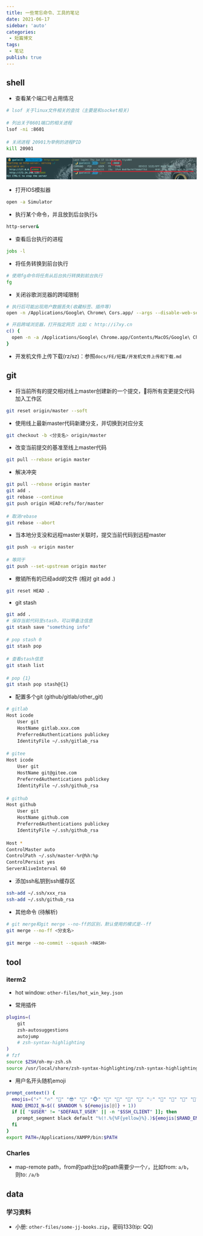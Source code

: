 ```yaml
--- 
title: 一些常忘命令、工具的笔记
date: 2021-06-17
sidebar: 'auto'
categories: 
 - 短篇博文
tags: 
 - 笔记
publish: true
---
```


<!-- more -->

## shell

- 查看某个端口号占用情况

```bash
# lsof 关于linux文件相关的查找（主要是和socket相关)

# 列出关于8601端口的相关进程
lsof -ni :8601

# 关闭进程 20901为举例的进程PID
kill 20901
```

![查看某个端口号占用情况](./images/lsof.png)

- 打开IOS模拟器

```bash
open -a Simulator
```

- 执行某个命令，并且放到后台执行`&`

```bash
http-server&
```

- 查看后台执行的进程

```bash
jobs -l
```

- 将任务转换到前台执行

```bash
# 使用fg命令将任务从后台执行转换到前台执行
fg
```

- 关闭谷歌浏览器的跨域限制

```bash
# 执行后可能出现用户数据丢失(收藏标签、插件等)
open -n /Applications/Google\ Chrome\ Cors.app/ --args --disable-web-security --user-data-dir=/Users/guolei11/ChromeCorsUserData/
```

```bash
# 开启跨域浏览器，打开指定网页 比如 c http://i7xy.cn
c() {
  open -n -a /Applications/Google\ Chrome.app/Contents/MacOS/Google\ Chrome $1 --args --user-data-dir="/tmp/chrome_cors" --disable-web-security
}
```

- 开发机文件上传下载(rz/sz)：参照`docs/FE/短篇/开发机文件上传和下载.md`

## git

- 将当前所有的提交相对线上master创建新的一个提交，将所有变更提交代码加入工作区

```bash
git reset origin/master --soft
```

- 使用线上最新master代码新建分支，并切换到对应分支

```bash
git checkout -b <分支名> origin/master
```

- 改变当前提交的基准至线上master代码

```bash
git pull --rebase origin master
```

- 解决冲突

```bash
git pull --rebase origin master
git add .
git rebase --continue
git push origin HEAD:refs/for/master

# 取消rebase
git rebase --abort
```

- 当本地分支没和远程master关联时，提交当前代码到远程master

```bash
git push -u origin master

# 等同于
git push --set-upstream origin master
```

- 撤销所有的已经add的文件 (相对 git add .)

```bash
git reset HEAD .
```

- git stash

```bash
git add .
# 保存当前代码至stash，可以带备注信息
git stash save "something info"

# pop stash 0
git stash pop

# 查看stash信息
git stash list

# pop {1}
git stash pop stash@{1}
```

- 配置多个git (github/gitlab/other_git)

```bash
# gitlab
Host icode
    User git
    HostName gitlab.xxx.com
    PreferredAuthentications publickey
    IdentityFile ~/.ssh/gitlab_rsa

# gitee
Host icode
    User git
    HostName git@gitee.com
    PreferredAuthentications publickey
    IdentityFile ~/.ssh/github_rsa

# github
Host github
    User git
    HostName github.com
    PreferredAuthentications publickey
    IdentityFile ~/.ssh/github_rsa

Host *
ControlMaster auto
ControlPath ~/.ssh/master-%r@%h:%p
ControlPersist yes
ServerAliveInterval 60
```

- 添加ssh私钥到ssh缓存区

```bash
ssh-add ~/.ssh/xxx_rsa
ssh-add ~/.ssh/github_rsa
```

- 其他命令 (待解析)

```bash
# git merge和git merge --no-ff的区别，默认使用的模式是--ff
git merge --no-ff <分支名>

git merge --no-commit --squash <HASH>
```

## tool

### iterm2

- hot window: `other-files/hot_win_key.json`

- 常用插件

```bash
plugins=(
    git
    zsh-autosuggestions
    autojump
    # zsh-syntax-highlighting
)
# fzf
source $ZSH/oh-my-zsh.sh
source /usr/local/share/zsh-syntax-highlighting/zsh-syntax-highlighting.zsh
```

- 用户名开头随机emoji

```bash
prompt_context() {
  emojis=("⚡️" "🔥" "👑" "😎" "🐸" "🐵" "🦄" "🌈" "🍻" "🚀" "💡" "🎉" "🔑" "🚦" "🌙")
  RAND_EMOJI_N=$(( $RANDOM % ${#emojis[@]} + 1))
  if [[ "$USER" != "$DEFAULT_USER" || -n "$SSH_CLIENT" ]]; then
    prompt_segment black default "%(!.%{%F{yellow}%}.)${emojis[$RAND_EMOJI_N]} $USER"
  fi
}
export PATH=/Applications/XAMPP/bin:$PATH
```

### Charles

- map-remote path，from的path比to的path需要少一个`/`，比如from: `a/b`，则to: `/a/b`

## data

### 学习资料

- 小册: `other-files/some-jj-books.zip`，密码133(tip: QQ)
